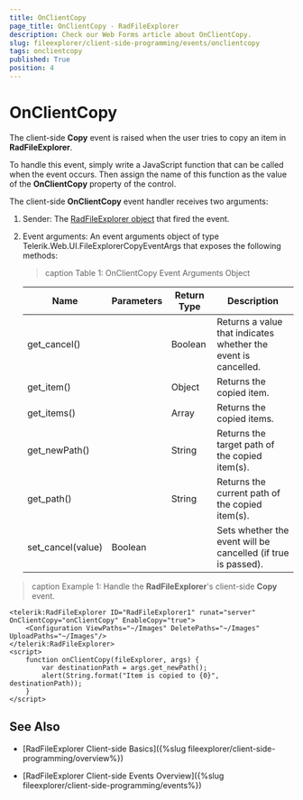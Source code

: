 ```yaml
---
title: OnClientCopy
page_title: OnClientCopy - RadFileExplorer
description: Check our Web Forms article about OnClientCopy.
slug: fileexplorer/client-side-programming/events/onclientcopy
tags: onclientcopy
published: True
position: 4
---
```


# OnClientCopy

The client-side **Copy** event is raised when the user tries to copy an item in **RadFileExplorer**.

To handle this event, simply write a JavaScript function that can be called when the event occurs. Then assign the name of this function as the value of the **OnClientCopy** property of the control.

The client-side **OnClientCopy** event handler receives two arguments:

1. Sender: The [RadFileExplorer object](https://docs.telerik.com/devtools/aspnet-ajax/api/client/Telerik.Web.UI.RadFileExplorer) that fired the event.

1. Event arguments: An event arguments object of type Telerik.Web.UI.FileExplorerCopyEventArgs that exposes the following methods:

	>caption Table 1: OnClientCopy Event Arguments Object

	|  **Name**  |  **Parameters**  |  **Return Type**  |  **Description**  |
	| ------ | ------ | ------ | ------ |
	|get_cancel()||Boolean|Returns a value that indicates whether the event is cancelled.|
	|get_item()||Object|Returns the copied item.|
	|get_items()||Array|Returns the copied items.|
	|get_newPath()||String|Returns the target path of the copied item(s).|
	|get_path()||String|Returns the current path of the copied item(s).|
	|set_cancel(value)|Boolean||Sets whether the event will be cancelled (if true is passed).|

>caption Example 1: Handle the **RadFileExplorer**'s client-side **Copy** event.

````ASP.NET
<telerik:RadFileExplorer ID="RadFileExplorer1" runat="server" OnClientCopy="onClientCopy" EnableCopy="true">
    <Configuration ViewPaths="~/Images" DeletePaths="~/Images" UploadPaths="~/Images"/>
</telerik:RadFileExplorer>
<script>
    function onClientCopy(fileExplorer, args) {
        var destinationPath = args.get_newPath();
        alert(String.format("Item is copied to {0}", destinationPath));
    }
</script>
````


## See Also

 * [RadFileExplorer Client-side Basics]({%slug fileexplorer/client-side-programming/overview%})

 * [RadFileExplorer Client-side Events Overview]({%slug fileexplorer/client-side-programming/events%})
